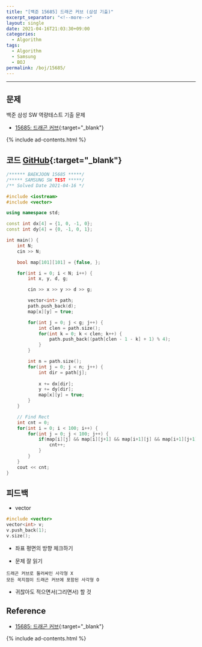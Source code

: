```yaml
---
title: "[백준 15685] 드래곤 커브 (삼성 기출)"
excerpt_separator: "<!--more-->"
layout: single
date: 2021-04-16T21:03:30+09:00
categories:
  - Algorithm
tags:
  - Algorithm
  - Samsung
  - BOJ
permalink: /boj/15685/
---
```

---

## 문제

백준 삼성 SW 역량테스트 기출 문제

* [15685: 드래곤 커브](https://www.acmicpc.net/problem/15685){:target="_blank"}
<!--more-->

{% include ad-contents.html %}

## 코드 [GitHub](https://github.com/unionyy/algorithm/blob/main/samsung/15685_dragoncurve.cpp){:target="_blank"}

```cpp
/****** BAEKJOON 15685 *****/
/***** SAMSUNG SW TEST *****/
/** Solved Date 2021-04-16 */

#include <iostream>
#include <vector>

using namespace std;

const int dx[4] = {1, 0, -1, 0};
const int dy[4] = {0, -1, 0, 1};

int main() {
    int N;
    cin >> N;

    bool map[101][101] = {false, };

    for(int i = 0; i < N; i++) {
        int x, y, d, g;

        cin >> x >> y >> d >> g;

        vector<int> path;
        path.push_back(d);
        map[x][y] = true;

        for(int j = 0; j < g; j++) {
            int clen = path.size();
            for(int k = 0; k < clen; k++) {
                path.push_back((path[clen - 1 - k] + 1) % 4);
            }
        }

        int n = path.size();
        for(int j = 0; j < n; j++) {
            int dir = path[j];
            
            x += dx[dir];
            y += dy[dir];
            map[x][y] = true;
        }
    }

    // Find Rect
    int cnt = 0;
    for(int i = 0; i < 100; i++) {
        for(int j = 0; j < 100; j++) {
            if(map[i][j] && map[i][j+1] && map[i+1][j] && map[i+1][j+1]) {
                cnt++;
            }
        }
    }
    cout << cnt;
}
```

## 피드백

* vector
```cpp
#include <vector>
vector<int> v;
v.push_back(1);
v.size();
```

* 좌표 평면의 방향 체크하기

* 문제 잘 읽기
```
드래곤 커브로 둘러싸인 사각형 X
모든 꼭지점이 드래곤 커브에 포함된 사각형 O
```
* 귀찮아도 적으면서(그리면서) 할 것

## Reference

* [15685: 드래곤 커브](https://www.acmicpc.net/problem/15685){:target="_blank"}

{% include ad-contents.html %}